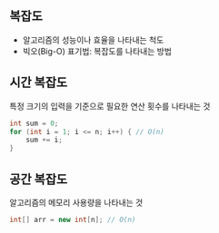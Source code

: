 ## 복잡도
- 알고리즘의 성능이나 효율을 나타내는 척도
- 빅오(Big-O) 표기법: 복잡도를 나타내는 방법

## 시간 복잡도
특정 크기의 입력을 기준으로 필요한 연산 횟수를 나타내는 것
```java
int sum = 0;
for (int i = 1; i <= n; i++) { // O(n)
    sum += i;
}
```

## 공간 복잡도
알고리즘의 메모리 사용량을 나타내는 것
```java
int[] arr = new int[n]; // O(n)
```